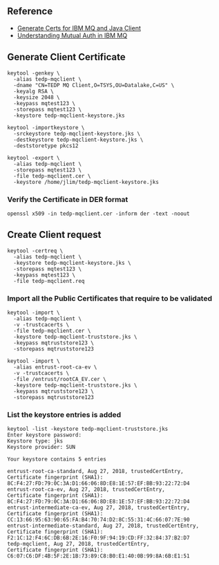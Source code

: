 ## Reference
- [Generate Certs for IBM MQ and Java Client](https://developer.ibm.com/answers/questions/180659/how-do-you-set-up-ssl-2-way-authentication-between/)
- [Understanding Mutual Auth in IBM MQ](https://www-01.ibm.com/support/docview.wss?uid=nas8N1020262)

## Generate Client Certificate

    keytool -genkey \
      -alias tedp-mqclient \
      -dname "CN=TEDP MQ Client,O=TSYS,OU=Datalake,C=US" \
      -keyalg RSA \
      -keysize 2048 \
      -keypass mqtest123 \
      -storepass mqtest123 \
      -keystore tedp-mqclient-keystore.jks
  
    keytool -importkeystore \
      -srckeystore tedp-mqclient-keystore.jks \
      -destkeystore tedp-mqclient-keystore.jks \
      -deststoretype pkcs12
  
    keytool -export \
      -alias tedp-mqclient \
      -storepass mqtest123 \
      -file tedp-mqclient.cer \
      -keystore /home/jlim/tedp-mqclient-keystore.jks
  
### Verify the Certificate in DER format

    openssl x509 -in tedp-mqclient.cer -inform der -text -noout

## Create Client request

    keytool -certreq \
      -alias tedp-mqclient \
      -keystore tedp-mqclient-keystore.jks \
      -storepass mqtest123 \
      -keypass mqtest123 \
      -file tedp-mqclient.req
      
### Import all the Public Certificates that require to be validated

    keytool -import \
      -alias tedp-mqclient \
      -v -trustcacerts \
      -file tedp-mqclient.cer \
      -keystore tedp-mqclient-truststore.jks \
      -keypass mqtruststore123 \
      -storepass mqtruststore123  

    keytool -import \
      -alias entrust-root-ca-ev \
      -v -trustcacerts \
      -file /entrust/rootCA_EV.cer \
      -keystore tedp-mqclient-truststore.jks \
      -keypass mqtruststore123 \
      -storepass mqtruststore123  
      
### List the keystore entries is added

    keytool -list -keystore tedp-mqclient-truststore.jks
    Enter keystore password:
    Keystore type: jks
    Keystore provider: SUN

    Your keystore contains 5 entries

    entrust-root-ca-standard, Aug 27, 2018, trustedCertEntry,
    Certificate fingerprint (SHA1): 8C:F4:27:FD:79:0C:3A:D1:66:06:8D:E8:1E:57:EF:BB:93:22:72:D4
    entrust-root-ca-ev, Aug 27, 2018, trustedCertEntry,
    Certificate fingerprint (SHA1): 8C:F4:27:FD:79:0C:3A:D1:66:06:8D:E8:1E:57:EF:BB:93:22:72:D4
    entrust-intermediate-ca-ev, Aug 27, 2018, trustedCertEntry,
    Certificate fingerprint (SHA1): CC:13:66:95:63:90:65:FA:B4:70:74:D2:8C:55:31:4C:66:07:7E:90
    entrust-intermediate-standard, Aug 27, 2018, trustedCertEntry,
    Certificate fingerprint (SHA1): F2:1C:12:F4:6C:DB:6B:2E:16:F0:9F:94:19:CD:FF:32:84:37:B2:D7
    tedp-mqclient, Aug 27, 2018, trustedCertEntry,
    Certificate fingerprint (SHA1): C6:07:C6:DF:4B:5F:2E:1B:73:89:C8:B0:E1:40:0B:99:8A:6B:E1:51
    